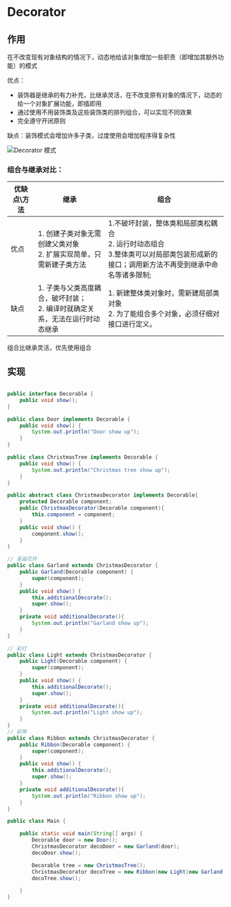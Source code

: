 # Decorator

## 作用

在不改变现有对象结构的情况下，动态地给该对象增加一些职责（即增加其额外功能）的模式

优点：
- 装饰器是继承的有力补充，比继承灵活，在不改变原有对象的情况下，动态的给一个对象扩展功能，即插即用 
- 通过使用不用装饰类及这些装饰类的排列组合，可以实现不同效果
- 完全遵守开闭原则

缺点：装饰模式会增加许多子类，过度使用会增加程序得复杂性

![Decorator 模式](https://gitee.com/binggouxsm/JAVA-Reference/raw/master/%E8%AE%BE%E8%AE%A1%E6%A8%A1%E5%BC%8F/pics/Decorator.png)



### 组合与继承对比：

| 优缺点\方法 | 继承 | 组合 |
|-| - | - |
| 优点 | 1. 创建子类对象无需创建父类对象<br/> 2. 扩展实现简单，只需新建子类方法| 1.不破坏封装，整体类和局部类松耦合<br/> 2. 运行时动态组合<br/> 3.整体类可以对局部类包装形成新的接口；调用新方法不再受到继承中命名等诸多限制; |
| 缺点 | 1. 子类与父类高度耦合，破坏封装；<br/>2. 编译时就确定关系，无法在运行时动态继承 | 1. 新建整体类对象时，需新建局部类对象<br/> 2. 为了能组合多个对象，必须仔细对接口进行定义。|

组合比继承灵活，优先使用组合

## 实现

```java

public interface Decorable {
    public void show();
}

public class Door implements Decorable {
    public void show() {
        System.out.println("Door show up");
    }
}

public class ChristmasTree implements Decorable {
    public void show() {
        System.out.println("Christmas tree show up");
    }
}

public abstract class ChristmasDecorator implements Decorable{
    protected Decorable component;
    public ChristmasDecorator(Decorable component){
        this.component = component;
    }
    public void show() {
        component.show();
    }
}

// 圣诞花环
public class Garland extends ChristmasDecorator {
    public Garland(Decorable component) {
        super(component);
    }
    public void show() {
        this.additionalDecorate();
        super.show();
    }
    private void additionalDecorate(){
        System.out.println("Garland show up");
    }
}

// 彩灯
public class Light extends ChristmasDecorator {
    public Light(Decorable component) {
        super(component);
    }
    public void show() {
        this.additionalDecorate();
        super.show();
    }
    private void additionalDecorate(){
        System.out.println("Light show up");
    }
}
// 彩带
public class Ribbon extends ChristmasDecorator {
    public Ribbon(Decorable component) {
        super(component);
    }
    public void show() {
        this.additionalDecorate();
        super.show();
    }
    private void additionalDecorate(){
        System.out.println("Ribbon show up");
    }
}

public class Main {

    public static void main(String[] args) {
        Decorable door = new Door();
        ChristmasDecorator decoDoor = new Garland(door);
        decoDoor.show();

        Decorable tree = new ChristmasTree();
        ChristmasDecorator decoTree = new Ribbon(new Light(new Garland(tree)));
        decoTree.show();

    }
}
```